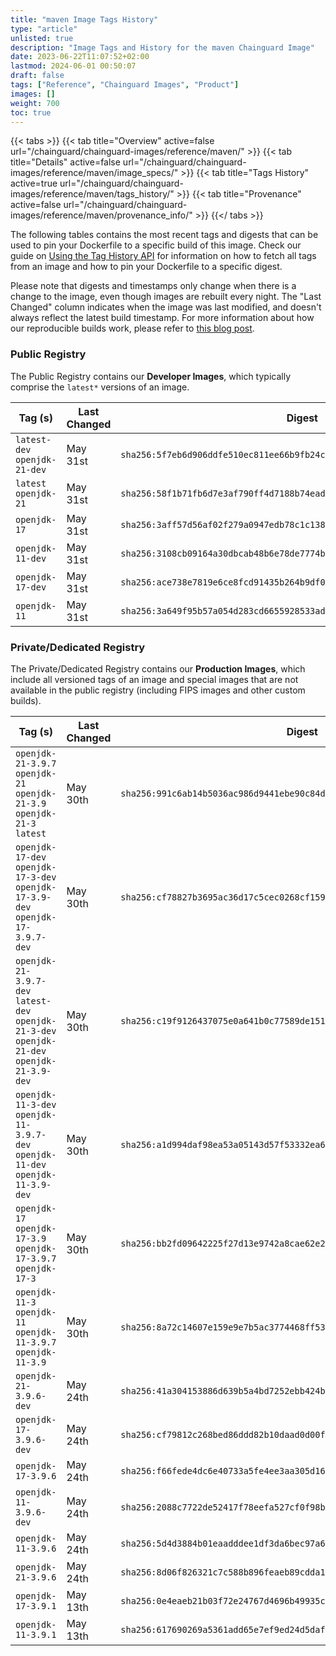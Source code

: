 ```yaml
---
title: "maven Image Tags History"
type: "article"
unlisted: true
description: "Image Tags and History for the maven Chainguard Image"
date: 2023-06-22T11:07:52+02:00
lastmod: 2024-06-01 00:50:07
draft: false
tags: ["Reference", "Chainguard Images", "Product"]
images: []
weight: 700
toc: true
---
```


{{< tabs >}}
{{< tab title="Overview" active=false url="/chainguard/chainguard-images/reference/maven/" >}}
{{< tab title="Details" active=false url="/chainguard/chainguard-images/reference/maven/image_specs/" >}}
{{< tab title="Tags History" active=true url="/chainguard/chainguard-images/reference/maven/tags_history/" >}}
{{< tab title="Provenance" active=false url="/chainguard/chainguard-images/reference/maven/provenance_info/" >}}
{{</ tabs >}}

The following tables contains the most recent tags and digests that can be used to pin your Dockerfile to a specific build of this image. Check our guide on [Using the Tag History API](/chainguard/chainguard-images/using-the-tag-history-api/) for information on how to fetch all tags from an image and how to pin your Dockerfile to a specific digest.

Please note that digests and timestamps only change when there is a change to the image, even though images are rebuilt every night. The "Last Changed" column indicates when the image was last modified, and doesn't always reflect the latest build timestamp. For more information about how our reproducible builds work, please refer to [this blog post](https://www.chainguard.dev/unchained/reproducing-chainguards-reproducible-image-builds).

### Public Registry
The Public Registry contains our **Developer Images**, which typically comprise the `latest*` versions of an image.

| Tag (s)                        | Last Changed | Digest                                                                    |
|--------------------------------|--------------|---------------------------------------------------------------------------|
|  `latest-dev` `openjdk-21-dev` | May 31st     | `sha256:5f7eb6d906ddfe510ec811ee66b9fb24c5159b244ef0c21a0cdf515e9877eedb` |
|  `latest` `openjdk-21`         | May 31st     | `sha256:58f1b71fb6d7e3af790ff4d7188b74ead774fa4af51b5507662919c04f587b5a` |
|  `openjdk-17`                  | May 31st     | `sha256:3aff57d56af02f279a0947edb78c1c1385c7e482945bd8bb3106dd6e43e47639` |
|  `openjdk-11-dev`              | May 31st     | `sha256:3108cb09164a30dbcab48b6e78de7774bd23334f1058233bd7d5c943c2ecccf4` |
|  `openjdk-17-dev`              | May 31st     | `sha256:ace738e7819e6ce8fcd91435b264b9df0e7145ea7e0227642f79209f4428361c` |
|  `openjdk-11`                  | May 31st     | `sha256:3a649f95b57a054d283cd6655928533ad5580e5ec435888d5ceaef70e6d405a7` |


### Private/Dedicated Registry
The Private/Dedicated Registry contains our **Production Images**, which include all versioned tags of an image and special images that are not available in the public registry (including FIPS images and other custom builds).

| Tag (s)                                                                                       | Last Changed | Digest                                                                    |
|-----------------------------------------------------------------------------------------------|--------------|---------------------------------------------------------------------------|
|  `openjdk-21-3.9.7` `openjdk-21` `openjdk-21-3.9` `openjdk-21-3` `latest`                     | May 30th     | `sha256:991c6ab14b5036ac986d9441ebe90c84de1b05b4f542493c552996556d49e2aa` |
|  `openjdk-17-dev` `openjdk-17-3-dev` `openjdk-17-3.9-dev` `openjdk-17-3.9.7-dev`              | May 30th     | `sha256:cf78827b3695ac36d17c5cec0268cf15951d427e8a9ec66f812166387563949b` |
|  `openjdk-21-3.9.7-dev` `latest-dev` `openjdk-21-3-dev` `openjdk-21-dev` `openjdk-21-3.9-dev` | May 30th     | `sha256:c19f9126437075e0a641b0c77589de15113bdf31363162e55a4fd7305ababeef` |
|  `openjdk-11-3-dev` `openjdk-11-3.9.7-dev` `openjdk-11-dev` `openjdk-11-3.9-dev`              | May 30th     | `sha256:a1d994daf98ea53a05143d57f53332ea65c6b97d7fa2137b72032f2c7e5d36d6` |
|  `openjdk-17` `openjdk-17-3.9` `openjdk-17-3.9.7` `openjdk-17-3`                              | May 30th     | `sha256:bb2fd09642225f27d13e9742a8cae62e2945f57a77b6c5de80238f47e2b1d5a3` |
|  `openjdk-11-3` `openjdk-11` `openjdk-11-3.9.7` `openjdk-11-3.9`                              | May 30th     | `sha256:8a72c14607e159e9e7b5ac3774468ff53deb61fdef3c66c1e944ae96362b60ce` |
|  `openjdk-21-3.9.6-dev`                                                                       | May 24th     | `sha256:41a304153886d639b5a4bd7252ebb424b45f5a2643621e01e52e235517d53677` |
|  `openjdk-17-3.9.6-dev`                                                                       | May 24th     | `sha256:cf79812c268bed86ddd82b10daad0d00ff26dab42683748f999b06c33f8b79eb` |
|  `openjdk-17-3.9.6`                                                                           | May 24th     | `sha256:f66fede4dc6e40733a5fe4ee3aa305d1661d8c4489cc0e284e094ba7d047516d` |
|  `openjdk-11-3.9.6-dev`                                                                       | May 24th     | `sha256:2088c7722de52417f78eefa527cf0f98bbbcfeb55255d884fc92ff134fefee49` |
|  `openjdk-11-3.9.6`                                                                           | May 24th     | `sha256:5d4d3884b01eaadddee1df3da6bec97a65d8cb5da746fd15eb0c180f004f82a0` |
|  `openjdk-21-3.9.6`                                                                           | May 24th     | `sha256:8d06f826321c7c588b896feaeb89cdda13d3d4793f60fb28ec38405b7a522b45` |
|  `openjdk-17-3.9.1`                                                                           | May 13th     | `sha256:0e4eaeb21b03f72e24767d4696b49935cd6b8838852d89e5243ba19fee27afc8` |
|  `openjdk-11-3.9.1`                                                                           | May 13th     | `sha256:617690269a5361add65e7ef9ed24d5daf94300c5728c41d796a92b680d7d5b41` |

